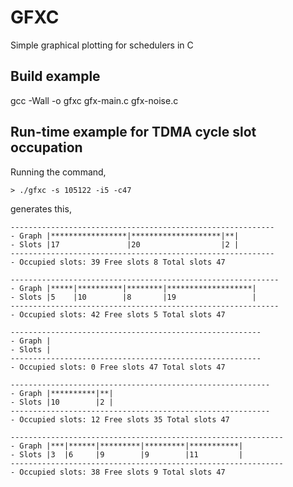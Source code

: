 # GFXC

Simple graphical plotting for schedulers in C

## Build example

gcc -Wall -o gfxc gfx-main.c gfx-noise.c

## Run-time example for TDMA cycle slot occupation

Running the command,

```> ./gfxc -s 105122 -i5 -c47```

generates this,

```
-----------------------------------------------------------
- Graph |*****************|********************|**|
- Slots |17               |20                  |2 |
-----------------------------------------------------------
- Occupied slots: 39 Free slots 8 Total slots 47

------------------------------------------------------------
- Graph |*****|**********|********|*******************|
- Slots |5    |10        |8       |19                 |
------------------------------------------------------------
- Occupied slots: 42 Free slots 5 Total slots 47

--------------------------------------------------------
- Graph |
- Slots |
--------------------------------------------------------
- Occupied slots: 0 Free slots 47 Total slots 47

----------------------------------------------------------
- Graph |**********|**|
- Slots |10        |2 |
----------------------------------------------------------
- Occupied slots: 12 Free slots 35 Total slots 47

-------------------------------------------------------------
- Graph |***|******|*********|*********|***********|
- Slots |3  |6     |9        |9        |11         |
-------------------------------------------------------------
- Occupied slots: 38 Free slots 9 Total slots 47
```
